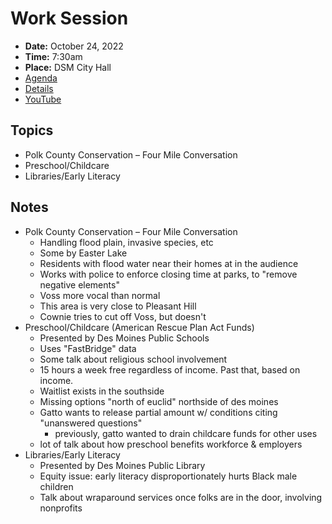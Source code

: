 # Work Session

- **Date:** October 24, 2022
- **Time:** 7:30am
- **Place:** DSM City Hall
- [Agenda](https://councildocs.dsm.city/agendas/2022/20221024CouncilWorkSession.pdf)
- [Details](https://www.dsm.city/citycouncil_detail_T60_R2091.php)
- [YouTube](https://youtu.be/6gXBW4T0arw)

## Topics

- Polk County Conservation – Four Mile Conversation
- Preschool/Childcare
- Libraries/Early Literacy


## Notes

- Polk County Conservation – Four Mile Conversation
    - Handling flood plain, invasive species, etc
    - Some by Easter Lake
    - Residents with flood water near their homes at in the audience
    - Works with police to enforce closing time at parks, to "remove negative elements"
    - Voss more vocal than normal
    - This area is very close to Pleasant Hill
    - Cownie tries to cut off Voss, but doesn't
- Preschool/Childcare (American Rescue Plan Act Funds)
    - Presented by Des Moines Public Schools
    - Uses "FastBridge" data
    - Some talk about religious school involvement
    - 15 hours a week free regardless of income. Past that, based on income.
    - Waitlist exists in the southside
    - Missing options "north of euclid" northside of des moines
    - Gatto wants to release partial amount w/ conditions citing "unanswered questions"
        - previously, gatto wanted to drain childcare funds for other uses
    - lot of talk about how preschool benefits workforce & employers
- Libraries/Early Literacy
    - Presented by Des Moines Public Library
    - Equity issue: early literacy disproportionately hurts Black male children
    - Talk about wraparound services once folks are in the door, involving nonprofits
